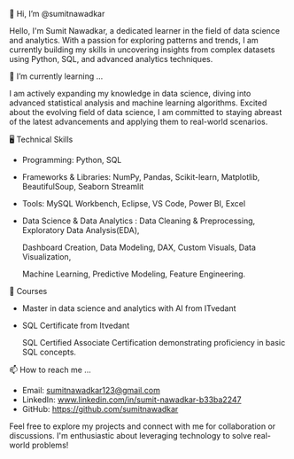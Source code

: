  👋 Hi, I’m @sumitnawadkar

  Hello, I'm Sumit Nawadkar, a dedicated learner in the field of data science and analytics. With a passion for exploring patterns and trends, I am currently building my skills in uncovering insights from complex datasets using Python, SQL, and advanced analytics techniques.

 🌱 I’m currently learning ...

  I am actively expanding my knowledge in data science, diving into advanced statistical analysis and machine learning algorithms. Excited about the evolving field of data science, I am committed to staying abreast of the latest advancements and applying them to real-world scenarios.
  
  🖥️ Technical Skills

- Programming: Python, SQL
- Frameworks & Libraries:  NumPy, Pandas, Scikit-learn, Matplotlib, BeautifulSoup, Seaborn Streamlit
- Tools: MySQL Workbench, Eclipse, VS Code, Power BI, Excel
- Data Science & Data Analytics : Data Cleaning & Preprocessing, Exploratory Data Analysis(EDA),

  Dashboard Creation, Data Modeling, DAX, Custom Visuals, Data Visualization,

  Machine Learning, Predictive Modeling, Feature Engineering.


 🚀 Courses

- Master in data science and analytics with AI from ITvedant

- SQL Certificate from Itvedant
  
  SQL Certified Associate Certification demonstrating proficiency in basic SQL concepts.
 
 📫 How to reach me ...
 
- Email: sumitnawadkar123@gmail.com
- LinkedIn: www.linkedin.com/in/sumit-nawadkar-b33ba2247
- GitHub: https://github.com/sumitnawadkar

Feel free to explore my projects and connect with me for collaboration or discussions. I'm enthusiastic about leveraging technology to solve real-world problems!
